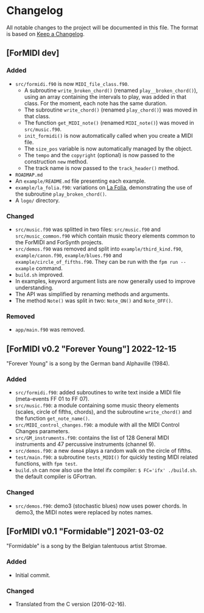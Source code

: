 # Changelog
All notable changes to the project will be documented in this file.
The format is based on [Keep a Changelog](https://keepachangelog.com/en/1.1.0/).


## [ForMIDI dev]

### Added
- `src/formidi.f90` is now `MIDI_file_class.f90`.
   - A subroutine `write_broken_chord()` (renamed `play__broken_chord()`), using an array containing the intervals to play, was added in that class. For the moment, each note has the same duration.
   - The subroutine `write_chord()` (renamed `play_chord()`) was moved in that class.
   - The function `get_MIDI_note()` (renamed `MIDI_note()`) was moved in `src/music.f90`.
   - `init_formidi()` is now automatically called when you create a MIDI file.
   - The `size_pos` variable is now automatically managed by the object.
   - The `tempo` and the `copyright` (optional) is now passed to the construction `new` method.
   - The track name is now passed to the `track_header()` method.
- `ROADMAP.md`
- An `example/README.md` file presenting each example.
- `example/la_folia.f90`: variations on [La Folia](https://en.wikipedia.org/wiki/Folia), demonstrating the use of the subroutine `play_broken_chord()`.
- A `logo/` directory.

### Changed
- `src/music.f90` was splitted in two files: `src/music.f90` and `src/music_common.f90` which contain music theory elements common to the ForMIDI and ForSynth projects.
- `src/demos.f90` was removed and split into `example/third_kind.f90`, 
`example/canon.f90`, `example/blues.f90` and `example/circle_of_fifths.f90`. They can
be run with the `fpm run --example` command.
- `build.sh` improved.
- In examples, keyword argument lists are now generally used to improve understanding.
- The API was simplified by renaming methods and arguments.
- The method `Note()` was split in two: `Note_ON()` and `Note_OFF()`.

### Removed
- `app/main.f90` was removed.


## [ForMIDI v0.2 "Forever Young"] 2022-12-15

"Forever Young" is a song by the German band Alphaville (1984).

### Added
- `src/formidi.f90`: added subroutines to write text inside a MIDI file (meta-events FF 01 to FF 07).
- `src/music.f90`: a module containing some music theory elements (scales, circle of fifths, chords), and the subroutine `write_chord()` and the function `get_note_name()`.
- `src/MIDI_control_changes.f90`: a module with all the MIDI Control Changes parameters.
- `src/GM_instruments.f90`: contains the list of 128 General MIDI instruments and 47 percussive instruments (channel 9).
- `src/demos.f90`: a new `demo4` plays a random walk on the circle of fifths.
- `test/main.f90`: a subroutine `tests_MIDI()` for quickly testing MIDI related functions, with `fpm test`.
- `build.sh` can now also use the Intel ifx compiler: `$ FC='ifx' ./build.sh`. the default compiler is GFortran.

### Changed
- `src/demos.f90`: demo3 (stochastic blues) now uses power chords. In demo3, the MIDI notes were replaced by notes names.


## [ForMIDI v0.1 "Formidable"] 2021-03-02

"Formidable" is a song by the Belgian talentuous artist Stromae.

### Added
- Initial commit.

### Changed
- Translated from the C version (2016-02-16).
